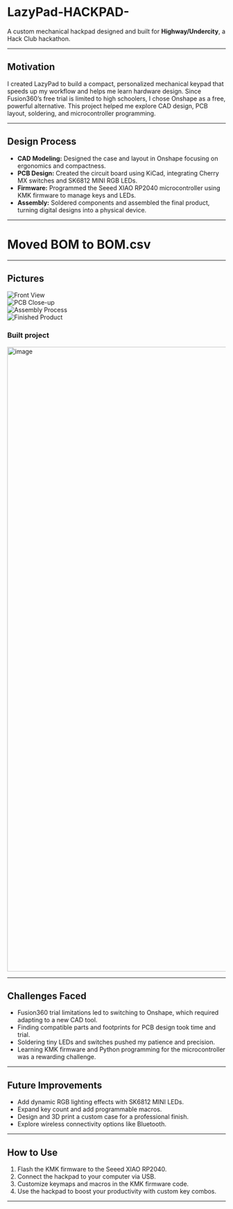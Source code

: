 # LazyPad-HACKPAD-

A custom mechanical hackpad designed and built for **Highway/Undercity**, a Hack Club hackathon.

---

## Motivation

I created LazyPad to build a compact, personalized mechanical keypad that speeds up my workflow and helps me learn hardware design. Since Fusion360’s free trial is limited to high schoolers, I chose Onshape as a free, powerful alternative. This project helped me explore CAD design, PCB layout, soldering, and microcontroller programming.

---

## Design Process

- **CAD Modeling:** Designed the case and layout in Onshape focusing on ergonomics and compactness.
- **PCB Design:** Created the circuit board using KiCad, integrating Cherry MX switches and SK6812 MINI RGB LEDs.
- **Firmware:** Programmed the Seeed XIAO RP2040 microcontroller using KMK firmware to manage keys and LEDs.
- **Assembly:** Soldered components and assembled the final product, turning digital designs into a physical device.

---

# Moved BOM to BOM.csv

---

## Pictures

![Front View](https://github.com/user-attachments/assets/f28dcfbc-5198-44d0-ae44-b32932f7e12b)  
![PCB Close-up](https://github.com/user-attachments/assets/218a70e4-9c8a-48ef-a3ef-6b89092487b2)  
![Assembly Process](https://github.com/user-attachments/assets/fcb8847d-e03a-42eb-afd3-8ec0492d0dad)  
![Finished Product](https://github.com/user-attachments/assets/152ee721-99f1-4840-8f9b-1bf962af744e)

### Built project
<img width="1080" height="1440" alt="image" src="https://github.com/user-attachments/assets/9b8daac2-3c04-4a1d-bfe7-d365f3540d3f" />


---

## Challenges Faced

- Fusion360 trial limitations led to switching to Onshape, which required adapting to a new CAD tool.
- Finding compatible parts and footprints for PCB design took time and trial.
- Soldering tiny LEDs and switches pushed my patience and precision.
- Learning KMK firmware and Python programming for the microcontroller was a rewarding challenge.

---

## Future Improvements

- Add dynamic RGB lighting effects with SK6812 MINI LEDs.
- Expand key count and add programmable macros.
- Design and 3D print a custom case for a professional finish.
- Explore wireless connectivity options like Bluetooth.

---

## How to Use

1. Flash the KMK firmware to the Seeed XIAO RP2040.
2. Connect the hackpad to your computer via USB.
3. Customize keymaps and macros in the KMK firmware code.
4. Use the hackpad to boost your productivity with custom key combos.

---
